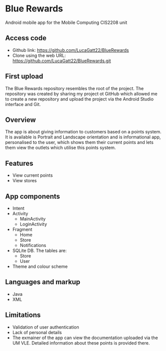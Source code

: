 # Blue Rewards
Android mobile app for the Mobile Computing CIS2208 unit

## Access code
 - Github link: https://github.com/LucaGatt22/BlueRewards
 - Clone using the web URL: https://github.com/LucaGatt22/BlueRewards.git

## First upload
The Blue Rewards repository resembles the root of the project. The repository was created by sharing my project ot GitHub which allowed me to create a new repository and upload the project via the Android Studio interface and Git.

## Overview
The app is about giving information to customers based on a points system. It is available is Portrait and Landscape orientation and is informational app, personalised to the user, which shows them their current points and lets them view the outlets which utilise this points system.

## Features
 - View current points
 - View stores

## App components
 - Intent
 - Activity
   - MainActivity
   - LoginActivity
 - Fragment
   - Home
   - Store
   - Notifications
 - SQLite DB. The tables are:
   - Store
   - User
 - Theme and colour scheme

## Languages and markup
 - Java
 - XML

## Limitations
 - Validation of user authentication
 - Lack of personal details
 - The exmainer of the app can view the documentation uploaded via the UM VLE. Detailed information about these points is provided there.
